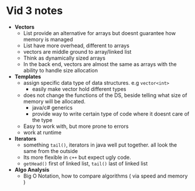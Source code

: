 # Vid 3 notes

- **Vectors**
  - List provide an alternative for arrays but doesnt guarantee how memory is managed
  - List have more overhead, different to arrays
  - vectors are middle ground to array/linked list
  - Think as dynamically sized arrays
  - In the back end, vectors are almost the same as arrays with the ability to handle size allocation
- **Templates**
  - assign specific data type of data structures. e.g `vector<int>`
    - easily make vector hold different types
  - does not change the functions of the DS, beside telling what size of memory will be allocated.
    - java/c# generics
    - provide way to write certain type of code where it doesnt care of the type
  - Easy to work with, but more prone to errors
  - work at runtime
- **Iterators**
  - something `tail()`, iterators in java well put together. all look the same from the outside
  - Its more flexible in `c++` but expect ugly code.
  - `getHead()` first of linked list, `tail()` last of linked list
- **Algo Analysis**
  - Big O Notation, how to compare algorithms ( via speed and memory )